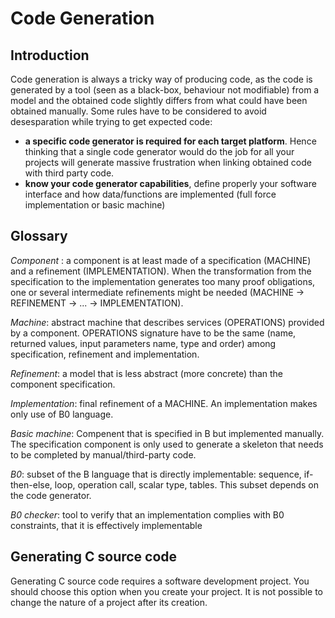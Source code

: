 # Code Generation

## Introduction
Code generation is always a tricky way of producing code, as the code is generated by a tool (seen as a black-box, behaviour not modifiable) from a model and the obtained code slightly differs from what could have been obtained manually. 
Some rules have to be considered to avoid desesparation while trying to get expected code:
* **a specific code generator is required for each target platform**. Hence thinking that a single code generator would do the job for all your projects will generate massive frustration when linking obtained code with third party code.
* **know your code generator capabilities**, define properly your software interface and how data/functions are implemented (full force implementation or basic machine) 


## Glossary

*Component* : a component is at least made of a specification (MACHINE) and a refinement (IMPLEMENTATION). When the transformation from the specification to the implementation generates too many proof obligations, one or several intermediate refinements might be needed (MACHINE -> REFINEMENT -> ... -> IMPLEMENTATION).

*Machine*: abstract machine that describes services (OPERATIONS) provided by a component. OPERATIONS signature have to be the same (name, returned values, input parameters name, type and order) among specification, refinement and implementation.

*Refinement*: a model that is less abstract (more concrete) than the component specification.

*Implementation*: final refinement of a MACHINE. An implementation makes only use of B0 language. 

*Basic machine*: Compenent that is specified in B but implemented manually. The specification component is only used to generate a skeleton that needs to be completed by manual/third-party code. 

*B0*:				subset of the B language that is directly implementable: sequence, if-then-else, loop, operation call, scalar type, tables. This subset depends on the code generator.

*B0 checker*:		tool to verify that an implementation complies with B0 constraints, that it is effectively implementable

## Generating C source code

Generating C source code requires a software development project. You should choose this option when you create your project. It is not possible to change the nature of a project after its creation. 
